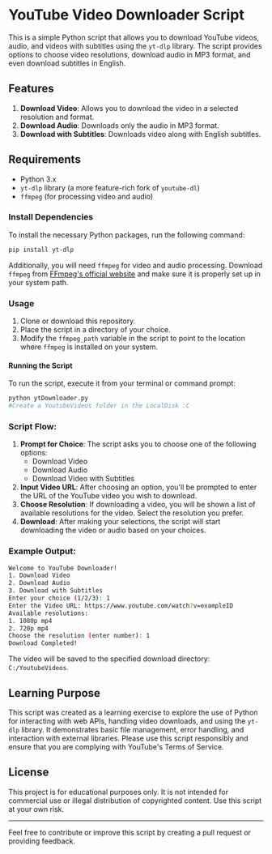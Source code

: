 # YouTube Video Downloader Script

This is a simple Python script that allows you to download YouTube videos, audio, and videos with subtitles using the `yt-dlp` library. The script provides options to choose video resolutions, download audio in MP3 format, and even download subtitles in English.

## Features

1. **Download Video**: Allows you to download the video in a selected resolution and format.
2. **Download Audio**: Downloads only the audio in MP3 format.
3. **Download with Subtitles**: Downloads video along with English subtitles.

## Requirements

- Python 3.x
- `yt-dlp` library (a more feature-rich fork of `youtube-dl`)
- `ffmpeg` (for processing video and audio)

### Install Dependencies

To install the necessary Python packages, run the following command:

```bash
pip install yt-dlp
```

Additionally, you will need `ffmpeg` for video and audio processing. Download `ffmpeg` from [FFmpeg's official website](https://ffmpeg.org/download.html) and make sure it is properly set up in your system path.

### Usage

1. Clone or download this repository.
2. Place the script in a directory of your choice.
3. Modify the `ffmpeg_path` variable in the script to point to the location where `ffmpeg` is installed on your system.

#### Running the Script

To run the script, execute it from your terminal or command prompt:

```bash
python ytDownloader.py
#Create a YoutubeVideos folder in the LocalDisk :C 
```

### Script Flow:

1. **Prompt for Choice**: The script asks you to choose one of the following options:
   - Download Video
   - Download Audio
   - Download Video with Subtitles
2. **Input Video URL**: After choosing an option, you'll be prompted to enter the URL of the YouTube video you wish to download.
3. **Choose Resolution**: If downloading a video, you will be shown a list of available resolutions for the video. Select the resolution you prefer.
4. **Download**: After making your selections, the script will start downloading the video or audio based on your choices.

### Example Output:

```bash
Welcome to YouTube Downloader!
1. Download Video
2. Download Audio
3. Download with Subtitles
Enter your choice (1/2/3): 1
Enter the Video URL: https://www.youtube.com/watch?v=exampleID
Available resolutions:
1. 1080p mp4
2. 720p mp4
Choose the resolution (enter number): 1
Download Completed!
```

The video will be saved to the specified download directory: `C:/YoutubeVideos`.

## Learning Purpose

This script was created as a learning exercise to explore the use of Python for interacting with web APIs, handling video downloads, and using the `yt-dlp` library. It demonstrates basic file management, error handling, and interaction with external libraries. Please use this script responsibly and ensure that you are complying with YouTube's Terms of Service.

## License

This project is for educational purposes only. It is not intended for commercial use or illegal distribution of copyrighted content. Use this script at your own risk.

---

Feel free to contribute or improve this script by creating a pull request or providing feedback.
